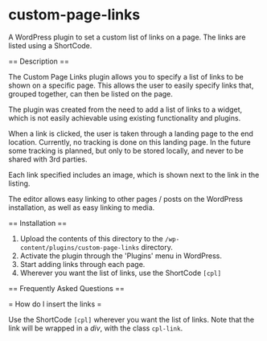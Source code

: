 # custom-page-links

A WordPress plugin to set a custom list of links on a page.
The links are listed using a ShortCode.

== Description ==

The Custom Page Links plugin allows you to specify a list of links to be shown on a specific page.
This allows the user to easily specify links that, grouped together, can then be listed on the page.

The plugin was created from the need to add a list of links to a widget, which is not easily achievable using existing functionality and plugins.

When a link is clicked, the user is taken through a landing page to the end location.
Currently, no tracking is done on this landing page. In the future some tracking is planned, but only to be stored locally, and never to be shared with 3rd parties.

Each link specified includes an image, which is shown next to the link in the listing.

The editor allows easy linking to other pages / posts on the WordPress installation, as well as easy linking to media.

== Installation ==

1. Upload the contents of this directory to the `/wp-content/plugins/custom-page-links` directory.
2. Activate the plugin through the 'Plugins' menu in WordPress.
3. Start adding links through each page.
4. Wherever you want the list of links, use the ShortCode `[cpl]`

== Frequently Asked Questions ==

= How do I insert the links =

Use the ShortCode `[cpl]` wherever you want the list of links.
Note that the link will be wrapped in a *div*, with the class `cpl-link`.
